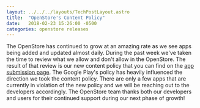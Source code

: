 ```yaml
---
layout: ../../../layouts/TechPostLayout.astro
title:  "OpenStore's Content Policy"
date:   2018-02-23 15:26:00 -0500
categories: openstore releases
---
```


The OpenStore has continued to grow at an amazing rate as we see apps being
added and updated almost daily. During the past week we've taken the time to
review what we allow and don't allow in the OpenStore. The result of that review
is our new content policy that you can find on the [app submission page](https://open-store.io/submit).
The Google Play's policy has heavily influenced the direction we took the
content policy. There are only a few apps that are currently in violation of the
new policy and we will be reaching out to the developers accordingly. The OpenStore
team thanks both our developers and users for their continued support during our
next phase of growth!
